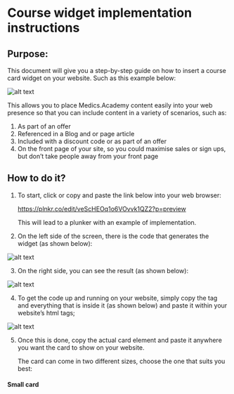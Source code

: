 # Course widget implementation instructions

## Purpose:
This document will give you a step-by-step guide on how to insert a course card widget on your website. Such as this example below:


![alt text](http://i64.tinypic.com/fu3o7l.png)


This allows you to place Medics.Academy content easily into your web presence so that you can include content in a variety of scenarios, such as:

   1) As part of an offer
   2) Referenced in a Blog and or page article
   3) Included with a discount code or as part of an offer
   4) On the front page of your site, so you could maximise sales or sign ups, but don’t take people away from your front page


## How to do it?

1) To start, click or copy and paste the link below into your web browser: 

   https://plnkr.co/edit/veScHEOq1o6VOvvk1QZ2?p=preview

   This will lead to a plunker with an example of implementation. 

2) On the left side of the screen, there is the code that generates the widget (as shown below):

![alt text](http://i64.tinypic.com/rlb8zd.png)

3) On the right side, you can see the result (as shown below):

![alt text](http://i67.tinypic.com/2iuswb4.png)

4) To get the code up and running on your website, simply copy the <script></script> tag and everything that is inside it (as shown below) and paste it within your website’s html <head></head> tags;

![alt text](http://i68.tinypic.com/30rry91.png)

5) Once this is done, copy the actual card element and paste it anywhere you want the card to show on your website. 

   The card can come in two different sizes, choose the one that suits you best:
   
####   Small card
